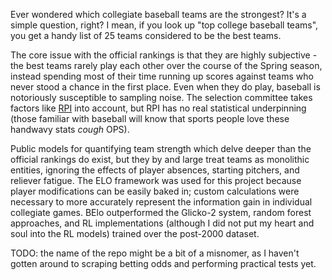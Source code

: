 Ever wondered which collegiate baseball teams are the strongest? It's a simple question, right? I mean, if you look up "top college baseball teams", you get a handy list of 25 teams considered to be the best teams.

The core issue with the official rankings is that they are highly subjective - the best teams rarely play each other over the course of the Spring season, instead spending most of their time running up scores against teams who never stood a chance in the first place. Even when they do play, baseball is notoriously susceptible to sampling noise. The selection committee takes factors like [RPI](https://en.wikipedia.org/wiki/Rating_percentage_index) into account, but RPI has no real statistical underpinning (those familiar with baseball will know that sports people love these handwavy stats *cough* OPS).

Public models for quantifying team strength which delve deeper than the official rankings do exist, but they by and large treat teams as monolithic entities, ignoring the effects of player absences, starting pitchers, and reliever fatigue. The ELO framework was used for this project because player modifications can be easily baked in; custom calculations were necessary to more accurately represent the information gain in individual collegiate games. BElo outperformed the Glicko-2 system, random forest approaches, and RL implementations (although I did not put my heart and soul into the RL models) trained over the post-2000 dataset.

TODO: the name of the repo might be a bit of a misnomer, as I haven't gotten around to scraping betting odds and performing practical tests yet. 
